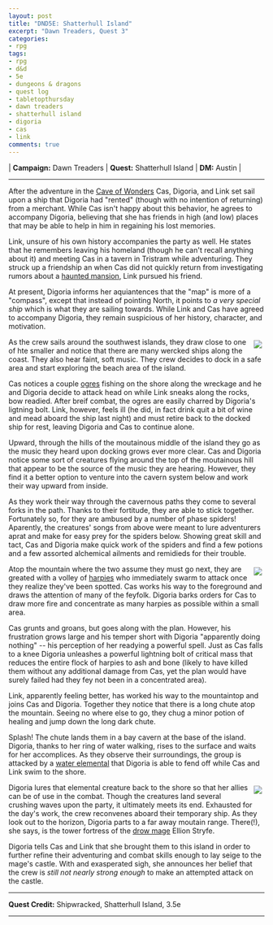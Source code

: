 ```yaml
---
layout: post
title: "DND5E: Shatterhull Island"
excerpt: "Dawn Treaders, Quest 3"
categories:
- rpg
tags:
- rpg
- d&d
- 5e
- dungeons & dragons
- quest log
- tabletopthursday
- dawn treaders
- shatterhull island
- digoria
- cas
- link
comments: true
---
```


| **Campaign:**  Dawn Treaders | **Quest:**  Shatterhull Island | **DM:** Austin |

---

After the adventure in the [Cave of Wonders]() Cas, Digoria, and Link set sail upon a ship that Digoria had "rented" (though with no intention of returning) from a merchant.  While Cas isn't happy about this behavior, he agrees to accompany Digoria, believing that she has friends in high (and low) places that may be able to help in him in regaining his lost memories.

Link, unsure of his own history accompanies the party as well.  He states that he remembers leaving his homeland (though he can't recall anything about it) and meeting Cas in a tavern in Tristram while adventuring.  They struck up a friendship an when Cas did not quickly return from investigating rumors about a [haunted mansion](), Link pursued his friend.

At present, Digoria informs her aquiantences that the "map" is more of a "compass", except that instead of pointing North, it points to *a very special ship* which is what they are sailing towards.  While Link and Cas have agreed to accompany Digoria, they remain suspicious of her history, character, and motivation.

<a href="https://s-media-cache-ak0.pinimg.com/236x/79/a4/ef/79a4ef9aa52be3222fc9f80ad305aea5.jpg"><img src="https://s-media-cache-ak0.pinimg.com/236x/79/a4/ef/79a4ef9aa52be3222fc9f80ad305aea5.jpg" style="max-width: 30%; height: auto; float: right; margin: 5px"></a>

As the crew sails around the southwest islands, they draw close to one of hte smaller and notice that there are many wercked ships along the coast.  They also hear faint, soft music.  They crew decides to dock in a safe area and start exploring the beach area of the island.

Cas notices a couple [ogres](https://chisaipete.github.io/bestiary/creatures/ogre) fishing on the shore along the wreckage and he and Digoria decide to attack head on while Link sneaks along the rocks, bow readied.  After breif combat, the ogres are easily charred by Digoria's ligtning bolt.  Link, however, feels ill (he did, in fact drink quit a bit of wine and mead aboard the ship last night) and must retire back to the docked ship for rest, leaving Digoria and Cas to continue alone.

Upward, through the hills of the moutainous middle of the island they go as the music they heard upon docking grows ever more clear.  Cas and Digoria notice some sort of creatures flying around the top of the moutainous hill that appear to be the source of the music they are hearing.  However, they find it a better option to venture into the cavern system below and work their way upward from inside.

As they work their way through the cavernous paths they come to several forks in the path.  Thanks to their fortitude, they are able to stick together.  Fortunately so, for they are ambused by a number of phase spiders!  Aparently, the creatures' songs from above were meant to lure adventurers aprat and make for easy prey for the spiders below.  Showing great skill and tact, Cas and Digoria make quick work of the spiders and find a few potions and a few assorted alchemical ailments and remidieds for their trouble.

<a href="https://s-media-cache-ak0.pinimg.com/736x/f6/86/71/f686718e8b3fb5d5f8dc12c412f0db5f.jpg"><img src="https://s-media-cache-ak0.pinimg.com/736x/f6/86/71/f686718e8b3fb5d5f8dc12c412f0db5f.jpg" style="max-width: 30%; height: auto; float: right; margin: 5px"></a>

Atop the mountain where the two assume they must go next, they are greated with a volley of [harpies](https://chisaipete.github.io/bestiary/creatures/harpy) who immediately swarm to attack once they realize they've been spotted.  Cas works his way to the foreground and draws the attention of many of the feyfolk.  Digoria barks orders for Cas to draw more fire and concentrate as many harpies as possible within a small area.

Cas grunts and groans, but goes along with the plan.  However, his frustration grows large and his temper short with Digoria "apparently doing nothing" -- his perception of her readying a powerful spell.  Just as Cas falls to a knee Digoria unleashes a powerful lightning bolt of critical mass that reduces the entire flock of harpies to ash and bone (likely to have killed them without any additional damage from Cas, yet the plan would have surely failed had they fey not been in a concentrated area).

Link, apparently feeling better, has worked his way to the mountaintop and joins Cas and Digoria.  Together they notice that there is a long chute atop the mountain.  Seeing no where else to go, they chug a minor potion of healing and jump down the long dark chute.

Splash!  The chute lands them in a bay cavern at the base of the island.  Digoria, thanks to her ring of water walking, rises to the surface and waits for her accomplices.  As they observe their surroundings, the group is attacked by a [water elemental](https://chisaipete.github.io/bestiary/creatures/water-elemental) that Digoria is able to fend off while Cas and Link swim to the shore.

<a href="http://vignette1.wikia.nocookie.net/pathfinder/images/1/15/Water_elemental.jpg/revision/latest?cb=20090916071445"><img src="http://vignette1.wikia.nocookie.net/pathfinder/images/1/15/Water_elemental.jpg/revision/latest?cb=20090916071445" style="max-width: 30%; height: auto; float: right; margin: 5px"></a>

Digoria lures that elemental creature back to the shore so that her allies can be of use in the combat.  Though the creatures land several crushing waves upon the party, it ultimately meets its end.  Exhausted for the day's work, the crew reconvenes aboard their temporary ship.  As they look out to the horizon, Digoria parts to a far away moutain range.  There(!), she says, is the tower fortress of the [drow mage](https://chisaipete.github.io/bestiary/creatures/drow-mage) Ellion Stryfe.

Digoria tells Cas and Link that she brought them to this island in order to further refine their adventuring and combat skills enough to lay seige to the mage's castle.  With and exasperated sigh, she announces her belief that the crew is *still not nearly strong enough* to make an attempted attack on the castle.

---

**Quest Credit:**  Shipwracked, Shatterhull Island, 3.5e

---

<!--
DM NOTES

Last Quest:
- 1400 xp Cave of Wonders
- Link gets Phantom Disaster 1d10
- Cas get Fume Greatsword, 1d10
- Digoria get Grand Frostbitten Rapier 1d10

- Notable Posessions
  - Lense of Truth (Cas)
  - 1 Potion of Healing (Link)
  - Strange / Compass Map (Digoria)

Scene 1:  at sea
600 xp each for roleplaying experience

Cas
+ 2400xp

Link
+ 950xp

Digoria
+ 3900xp

-->
